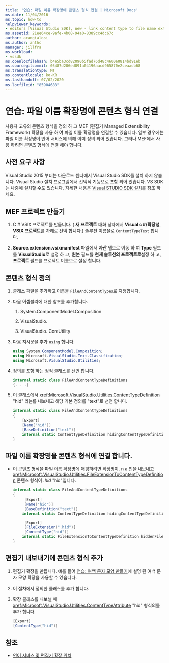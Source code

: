 ```yaml
---
title: '연습: 파일 이름 확장명에 콘텐츠 형식 연결 | Microsoft Docs'
ms.date: 11/04/2016
ms.topic: how-to
helpviewer_keywords:
- editors [Visual Studio SDK], new - link content type to file name extension
ms.assetid: 21ee64ce-9afe-4b08-94a0-8389cc4dc67c
author: acangialosi
ms.author: anthc
manager: jillfra
ms.workload:
- vssdk
ms.openlocfilehash: b4e5ba3cd82090b5fad76d48c4600e0814bd91eb
ms.sourcegitcommit: 05487d286ed891a04196aacd965870e2ceaadb68
ms.translationtype: MT
ms.contentlocale: ko-KR
ms.lasthandoff: 07/02/2020
ms.locfileid: "85904683"
---
```

# <a name="walkthrough-link-a-content-type-to-a-file-name-extension"></a>연습: 파일 이름 확장명에 콘텐츠 형식 연결
사용자 고유의 콘텐츠 형식을 정의 하 고 MEF (편집기 Managed Extensibility Framework) 확장을 사용 하 여 파일 이름 확장명을 연결할 수 있습니다. 일부 경우에는 파일 이름 확장명이 언어 서비스에 의해 이미 정의 되어 있습니다. 그러나 MEF에서 사용 하려면 콘텐츠 형식에 연결 해야 합니다.

## <a name="prerequisites"></a>사전 요구 사항
 Visual Studio 2015 부터는 다운로드 센터에서 Visual Studio SDK를 설치 하지 않습니다. Visual Studio 설치 프로그램에서 선택적 기능으로 포함 되어 있습니다. VS SDK는 나중에 설치할 수도 있습니다. 자세한 내용은 [Visual STUDIO SDK 설치](../extensibility/installing-the-visual-studio-sdk.md)를 참조 하세요.

## <a name="create-a-mef-project"></a>MEF 프로젝트 만들기

1. C # VSIX 프로젝트를 만듭니다. ( **새 프로젝트** 대화 상자에서 **Visual c #/확장성**, **VSIX 프로젝트**를 차례로 선택 합니다.) 솔루션 이름을로 `ContentTypeTest` 합니다.

2. **Source.extension.vsixmanifest** 파일에서 **자산** 탭으로 이동 하 여 **Type** 필드를 **VisualStudio**로 설정 하 고, **원본** 필드를 **현재 솔루션의 프로젝트로**설정 하 고, **프로젝트** 필드를 프로젝트 이름으로 설정 합니다.

## <a name="define-the-content-type"></a>콘텐츠 형식 정의

1. 클래스 파일을 추가하고 이름을 `FileAndContentTypes`로 지정합니다.

2. 다음 어셈블리에 대한 참조를 추가합니다.

    1. System.ComponentModel.Composition

    2. VisualStudio.

    3. VisualStudio. CoreUtility

3. 다음 지시문을 추가 `using` 합니다.

    ```csharp
    using System.ComponentModel.Composition;
    using Microsoft.VisualStudio.Text.Classification;
    using Microsoft.VisualStudio.Utilities;

    ```

4. 정의를 포함 하는 정적 클래스를 선언 합니다.

    ```csharp
    internal static class FileAndContentTypeDefinitions
    {. . .}
    ```

5. 이 클래스에서 <xref:Microsoft.VisualStudio.Utilities.ContentTypeDefinition> "hid" 라는를 내보내고 해당 기본 정의를 "text"로 선언 합니다.

    ```csharp
    internal static class FileAndContentTypeDefinitions
    {
        [Export]
        [Name("hid")]
        [BaseDefinition("text")]
        internal static ContentTypeDefinition hidingContentTypeDefinition;
    }
    ```

## <a name="link-a-file-name-extension-to-a-content-type"></a>파일 이름 확장명을 콘텐츠 형식에 연결 합니다.

- 이 콘텐츠 형식을 파일 이름 확장명에 매핑하려면 확장명이. n a 인을 내보내고 <xref:Microsoft.VisualStudio.Utilities.FileExtensionToContentTypeDefinition> 콘텐츠 형식이 *.hid* "hid"입니다.

    ```csharp
    internal static class FileAndContentTypeDefinitions
    {
         [Export]
         [Name("hid")]
         [BaseDefinition("text")]
        internal static ContentTypeDefinition hidingContentTypeDefinition;

         [Export]
         [FileExtension(".hid")]
         [ContentType("hid")]
        internal static FileExtensionToContentTypeDefinition hiddenFileExtensionDefinition;
    }
    ```

## <a name="add-the-content-type-to-an-editor-export"></a>편집기 내보내기에 콘텐츠 형식 추가

1. 편집기 확장을 만듭니다. 예를 들어 [연습: 여백 문자 모양 만들기](../extensibility/walkthrough-creating-a-margin-glyph.md)에 설명 된 여백 문자 모양 확장을 사용할 수 있습니다.

2. 이 절차에서 정의한 클래스를 추가 합니다.

3. 확장 클래스를 내보낼 때 <xref:Microsoft.VisualStudio.Utilities.ContentTypeAttribute> "hid" 형식의를 추가 합니다.

    ```csharp
    [Export]
    [ContentType("hid")]
    ```

## <a name="see-also"></a>참조
- [언어 서비스 및 편집기 확장 위치](../extensibility/language-service-and-editor-extension-points.md)
